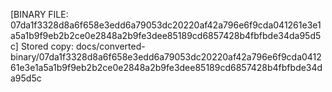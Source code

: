 [BINARY FILE: 07da1f3328d8a6f658e3edd6a79053dc20220af42a796e6f9cda041261e3e1a5a1b9f9eb2b2ce0e2848a2b9fe3dee85189cd6857428b4fbfbde34da95d5c]
Stored copy: docs/converted-binary/07da1f3328d8a6f658e3edd6a79053dc20220af42a796e6f9cda041261e3e1a5a1b9f9eb2b2ce0e2848a2b9fe3dee85189cd6857428b4fbfbde34da95d5c
